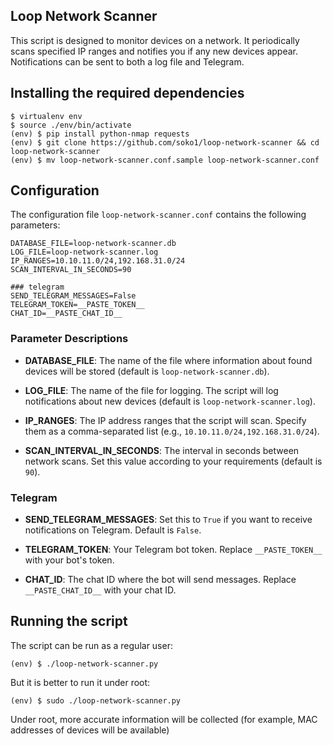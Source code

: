 ## Loop Network Scanner

This script is designed to monitor devices on a network. It periodically scans specified IP ranges and notifies you if any new devices appear. Notifications can be sent to both a log file and Telegram.

## Installing the required dependencies

```
$ virtualenv env
$ source ./env/bin/activate
(env) $ pip install python-nmap requests
(env) $ git clone https://github.com/soko1/loop-network-scanner && cd loop-network-scanner
(env) $ mv loop-network-scanner.conf.sample loop-network-scanner.conf
```

## Configuration

The configuration file `loop-network-scanner.conf` contains the following parameters:

```
DATABASE_FILE=loop-network-scanner.db
LOG_FILE=loop-network-scanner.log
IP_RANGES=10.10.11.0/24,192.168.31.0/24
SCAN_INTERVAL_IN_SECONDS=90

### telegram
SEND_TELEGRAM_MESSAGES=False
TELEGRAM_TOKEN=__PASTE_TOKEN__
CHAT_ID=__PASTE_CHAT_ID__
```

### Parameter Descriptions

- **DATABASE_FILE**: The name of the file where information about found devices will be stored (default is `loop-network-scanner.db`).

- **LOG_FILE**: The name of the file for logging. The script will log notifications about new devices (default is `loop-network-scanner.log`).

- **IP_RANGES**: The IP address ranges that the script will scan. Specify them as a comma-separated list (e.g., `10.10.11.0/24,192.168.31.0/24`).

- **SCAN_INTERVAL_IN_SECONDS**: The interval in seconds between network scans. Set this value according to your requirements (default is `90`).

### Telegram

- **SEND_TELEGRAM_MESSAGES**: Set this to `True` if you want to receive notifications on Telegram. Default is `False`.

- **TELEGRAM_TOKEN**: Your Telegram bot token. Replace `__PASTE_TOKEN__` with your bot's token.

- **CHAT_ID**: The chat ID where the bot will send messages. Replace `__PASTE_CHAT_ID__` with your chat ID.

## Running the script

The script can be run as a regular user:

```
(env) $ ./loop-network-scanner.py
```

But it is better to run it under root:

```
(env) $ sudo ./loop-network-scanner.py
```

Under root, more accurate information will be collected (for example, MAC addresses of devices will be available)


